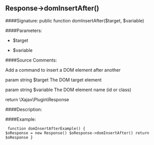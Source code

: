 ## Response->domInsertAfter()

####Signature: public function domInsertAfter($target, $variable)

####Parameters:

* $target

* $variable




####Source Comments:

Add a command to insert a DOM element after another



param string		$target				The DOM target element

param string		$variable			The DOM element name (id or class)



return \Xajax\Plugin\Response



####Description:


####Example:
<code><pre>
function domInsertAfterExample()
{
    $oResponse = new Response()
    $oResponse->domInsertAfter()
    return $oResponse
}
</pre></code>